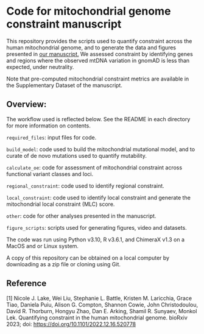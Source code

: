 # Code for mitochondrial genome constraint manuscript

This repository provides the scripts used to quantify constraint across the human mitochondrial genome, and to generate the data and figures presented in [our manuscript.](<https://www.biorxiv.org/content/10.1101/2022.12.16.520778v2>) We assessed constraint by identifying genes and regions where the observed mtDNA variation in gnomAD is less than expected, under neutrality.

Note that pre-computed mitochondrial constraint metrics are available in the Supplementary Dataset of the manuscript. 

## Overview:

The workflow used is reflected below. See the README in each directory for more information on contents.

`required_files`: input files for code.

`build_model`: code used to build the mitochondrial mutational model, and to curate of de novo mutations used to quantify mutability.

`calculate_oe`: code for assessment of mitochondrial constraint across functional variant classes and loci. 

`regional_constraint`: code used to identify regional constraint.

`local_constraint`: code used to identify local constraint and generate the mitochondrial local constraint (MLC) score.

`other`: code for other analyses presented in the manuscript.

`figure_scripts`: scripts used for generating figures, video and datasets.

The code was run using Python v3.10, R v3.6.1, and ChimeraX v1.3 on a MacOS and or Linux system.

A copy of this repository can be obtained on a local computer by downloading as a zip file or cloning using Git.

## Reference

[1] Nicole J. Lake, Wei Liu, Stephanie L. Battle, Kristen M. Laricchia, Grace Tiao, Daniela Puiu, Alison G. Compton, Shannon Cowie, John Christodoulou, David R. Thorburn, Hongyu Zhao, Dan E. Arking, Shamil R. Sunyaev, Monkol Lek. Quantifying constraint in the human mitochondrial genome. bioRxiv 2023; doi: https://doi.org/10.1101/2022.12.16.520778